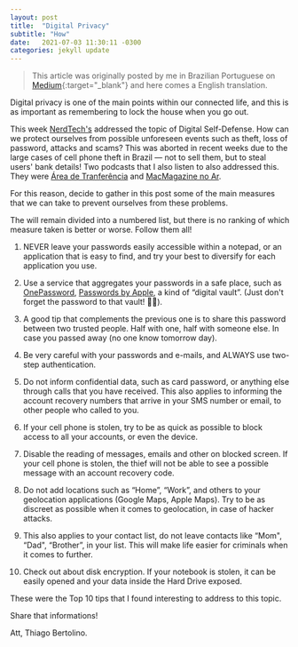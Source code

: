 ```yaml
---
layout: post
title:  "Digital Privacy"
subtitle: "How"
date:   2021-07-03 11:30:11 -0300
categories: jekyll update
---
```


> This article was originally posted by me in Brazilian Portuguese on [Medium](https://thbertolino.medium.com/privacidade-digital-e35454e337c6/){:target="_blank"} and here comes a English translation.

Digital privacy is one of the main points within our connected life, and this is as important as remembering to lock the house when you go out.

This week [NerdTech's](https://jovemnerd.com.br/nerdcast/nerdtech/autodefesa-digital/) addressed the topic of Digital Self-Defense. How can we protect ourselves from possible unforeseen events such as theft, loss of password, attacks and scams? This was aborted in recent weeks due to the large cases of cell phone theft in Brazil — not to sell them, but to steal users' bank details! Two podcasts that I also listen to also addressed this. They were [Área de Tranferência](https://gigahertz.fm/podcasts/adt/231) and [MacMagazine no Ar](https://macmagazine.com.br/post/2021/06/25/macmagazine-no-ar-430-roubo-de-celulares-pip-no-youtube-nubank-no-apple-pay-e-mais/).

For this reason, decide to gather in this post some of the main measures that we can take to prevent ourselves from these problems.

The will remain divided into a numbered list, but there is no ranking of which measure taken is better or worse. Follow them all!

1. NEVER leave your passwords easily accessible within a notepad, or an application that is easy to find, and try your best to diversify for each application you use.

2. Use a service that aggregates your passwords in a safe place, such as [OnePassword](https://1password.com/), [Passwords by Apple](https://support.apple.com/en-us/HT211145), a kind of “digital vault”. (Just don't forget the password to that vault! 🤦‍♂️).

3. A good tip that complements the previous one is to share this password between two trusted people. Half with one, half with someone else. In case you passed away (no one know tomorrow day).

4. Be very careful with your passwords and e-mails, and ALWAYS use two-step authentication.

5. Do not inform confidential data, such as card password, or anything else through calls that you have received. This also applies to informing the account recovery numbers that arrive in your SMS number or email, to other people who called to you.

6. If your cell phone is stolen, try to be as quick as possible to block access to all your accounts, or even the device.

7. Disable the reading of messages, emails and other on blocked screen. If your cell phone is stolen, the thief will not be able to see a possible message with an account recovery code.

8. Do not add locations such as “Home”, “Work”, and others to your geolocation applications (Google Maps, Apple Maps). Try to be as discreet as possible when it comes to geolocation, in case of hacker attacks.

9. This also applies to your contact list, do not leave contacts like “Mom", “Dad", “Brother”, in your list. This will make life easier for criminals when it comes to further.

10. Check out about disk encryption. If your notebook is stolen, it can be easily opened and your data inside the Hard Drive exposed.

These were the Top 10 tips that I found interesting to address to this topic.

Share that informations!

Att, Thiago Bertolino.